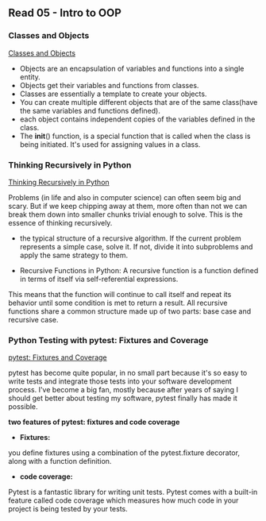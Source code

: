 ## Read 05 - Intro to OOP

### Classes and Objects

[Classes and Objects](https://www.learnpython.org/en/Classes_and_Objects)

* Objects are an encapsulation of variables and functions into a single entity.
* Objects get their variables and functions from classes.
* Classes are essentially a template to create your objects.
* You can create multiple different objects that are of the same class(have the same variables and functions defined).
* each object contains independent copies of the variables defined in the class. 
* The __init__() function, is a special function that is called when the class is being initiated. It's used for assigning values in a class.


### Thinking Recursively in Python

[Thinking Recursively in Python](https://realpython.com/python-thinking-recursively/)

Problems (in life and also in computer science) can often seem big and scary. But if we keep chipping away at them, more often than not we can break them down into smaller chunks trivial enough to solve. This is the essence of thinking recursively.

* the typical structure of a recursive algorithm. If the current problem represents a simple case, solve it. If not, divide it into subproblems and apply the same strategy to them.

- Recursive Functions in Python: 
A recursive function is a function defined in terms of itself via self-referential expressions.

This means that the function will continue to call itself and repeat its behavior until some condition is met to return a result. All recursive functions share a common structure made up of two parts: base case and recursive case.


### Python Testing with pytest: Fixtures and Coverage

[pytest: Fixtures and Coverage](https://www.linuxjournal.com/content/python-testing-pytest-fixtures-and-coverage)

pytest has become quite popular, in no small part because it's so easy to write tests and integrate those tests into your software development process. I've become a big fan, mostly because after years of saying I should get better about testing my software, pytest finally has made it possible.

**two features of pytest: fixtures and code coverage**

* **Fixtures:**

you define fixtures using a combination of the pytest.fixture decorator, along with a function definition.

* **code coverage:**

Pytest is a fantastic library for writing unit tests. Pytest comes with a built-in feature called code coverage which measures how much code in your project is being tested by your tests.